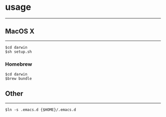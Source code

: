 # usage
---

## MacOS X
-------
```
$cd darwin
$sh setup.sh
```

### Homebrew
```
$cd darwin
$brew bundle
```

## Other
-------
```
$ln -s .emacs.d {$HOME}/.emacs.d
```
